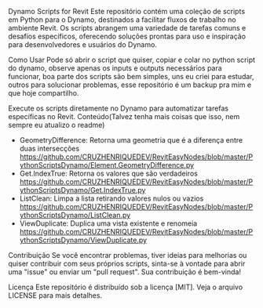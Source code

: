 Dynamo Scripts for Revit
Este repositório contém uma coleção de scripts em Python para o Dynamo, destinados a facilitar fluxos de trabalho no ambiente Revit. Os scripts abrangem uma variedade de tarefas comuns e desafios específicos, oferecendo soluções prontas para uso e inspiração para desenvolvedores e usuários do Dynamo.

Como Usar
Pode só abrir o script que quiser, copiar e colar no python script do dynamo, observe apenas os inputs e outputs necessários para funcionar, boa parte dos scripts são bem simples, uns eu criei para estudar, outros para solucionar problemas, esse repositório é um backup pra mim e que hoje compartilho.

Execute os scripts diretamente no Dynamo para automatizar tarefas específicas no Revit.
Conteúdo(Talvez tenha mais coisas que isso, nem sempre eu atualizo o readme)


   - GeometryDifference: Retorna uma geometria que é a diferença entre duas intersecções         https://github.com/CRUZHENRIQUEDEV/RevitEasyNodes/blob/master/PythonScriptsDynamo/Element.GeometryDifference.py
   - Get.IndexTrue: Retorna os valores que são verdadeiros                                       https://github.com/CRUZHENRIQUEDEV/RevitEasyNodes/blob/master/PythonScriptsDynamo/Get.IndexTrue.py
   - ListClean: Limpa a lista retirando valores nulos ou vazios                                  https://github.com/CRUZHENRIQUEDEV/RevitEasyNodes/blob/master/PythonScriptsDynamo/ListClean.py
   - ViewDuplicate: Duplica uma vista existente e renomeia                                       https://github.com/CRUZHENRIQUEDEV/RevitEasyNodes/blob/master/PythonScriptsDynamo/ViewDuplicate.py

Contribuição
Se você encontrar problemas, tiver ideias para melhorias ou quiser contribuir com seus próprios scripts, sinta-se à vontade para abrir uma "issue" ou enviar um "pull request". Sua contribuição é bem-vinda!


Licença
Este repositório é distribuído sob a licença [MIT]. Veja o arquivo LICENSE para mais detalhes.
